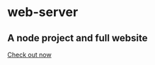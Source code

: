 # web-server

## A node project and full website

<a href="https://pranjalm-weather-app.herokuapp.com/">Check out now</img></a>

